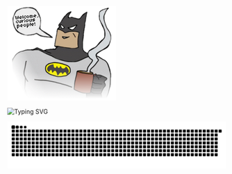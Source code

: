 <!--
<div> 
   <img src="https://readme-typing-svg.demolab.com/?lines=$+Hello,+my%20name%20is+Guilherme+:)&font=Fira%20Code&center=true&width=440&height=45&color=f25c7e&vCenter=true&pause=10&size=22"/>
</div> -->

<div>
<img src="bt.png" width="250">
</div>

![Typing SVG](https://readme-typing-svg.demolab.com/?lines=$+Hello,+my%20name%20is+Guilherme+:]&font=Fira%20Code&center=true&width=440&height=45&color=f25c7e&vCenter=true&pause=10&size=22)


![Snake animation](github-user-contribution.svg)




<!--
<details><summary><samp>Click here</samp></summary>

```rust
 👋 Opa

 🧠 Habilidades e Tecnologias

- 🎨 Front-end: HTML, CSS, JavaScript, Bootstrap  
- 🧩 Back-end: C# (iniciante), ASP.NET  
- 🗃️ Banco de Dados: SQL  
- 💻 Ferramentas: Visual Studio, Eclipse, Git, GitHub  
- 🖌️ Design Gráfico: Experiência com apps de design mobile  
- 🐧 Linux e Windows (ambiente de desenvolvimento)  
- 🌐 Noções de hospedagem e estrutura de sites  
- 📱 Interesse em bots para Discord, automações e interfaces web

 🚀 Em progresso

Atualmente, estou estudando mais sobre:
- ASP.NET com banco de dados
- JavaScript avançado e integração com APIs
- Projetos práticos full-stack


```



   <a href="https://github.com/uguisousa">
       <img src="https://github-readme-stats.vercel.app/api/top-langs/?username=uguisousa&count_private=true&layout=compact&theme=transparent&langs_count=8&hide_border=true&bg_color=141c24&title_color=ffffff&text_color=ffffff&custom_title=Linguagens" />
  </a>


<br>

-->







